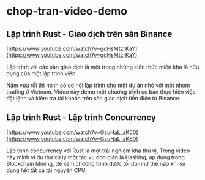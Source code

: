 # chop-tran-video-demo

## Lập trình Rust - Giao dịch trên sàn Binance

[https://www.youtube.com/watch?v=gqHsMtzrKaY](https://www.youtube.com/watch?v=gqHsMtzrKaY)

Lập trình với các sàn giao dịch là một trong những kiến thức miền khá là hữu dụng của một lập trình viên.

Năm vừa rồi thì mình có cơ hội lập trình cho một dự án nhỏ với một nhóm trading ở Vietnam. Video này demo một chương trình cơ bản thực hiện việc đặt lệnh và kiểm tra tài khoản trên sàn giao dịch tiền điện tử Binance.

## Lập trình Rust - Lập trình Concurrency

[https://www.youtube.com/watch?v=GsuHaL_aK60](https://www.youtube.com/watch?v=GsuHaL_aK60)

Lập trình concurrency với Rust là một trải nghiệm khá thú vị. Trong video này mình ví dụ thử xử lý một tác vụ đơn giản là Hashing, áp dụng trong Blockchain Mining, để xem chương trình được tối ưu như thế nào khi sử dụng hết tất cả tài nguyên CPU.

